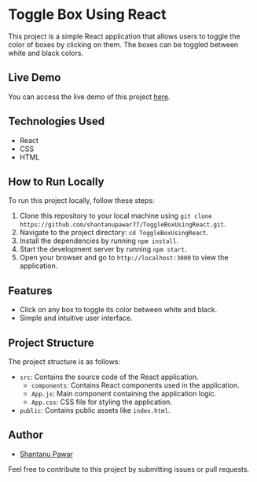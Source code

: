 # Toggle Box Using React

This project is a simple React application that allows users to toggle the color of boxes by clicking on them. The boxes can be toggled between white and black colors.

## Live Demo

You can access the live demo of this project [here](https://shantanupawar77.github.io/ToggleBoxUsingReact/).

## Technologies Used

- React
- CSS
- HTML
   
## How to Run Locally

To run this project locally, follow these steps:

1. Clone this repository to your local machine using `git clone https://github.com/shantanupawar77/ToggleBoxUsingReact.git`.
2. Navigate to the project directory: `cd ToggleBoxUsingReact`.
3. Install the dependencies by running `npm install`.
4. Start the development server by running `npm start`.
5. Open your browser and go to `http://localhost:3000` to view the application.

## Features

- Click on any box to toggle its color between white and black.
- Simple and intuitive user interface.

## Project Structure

The project structure is as follows:

- `src`: Contains the source code of the React application.
  - `components`: Contains React components used in the application.
  - `App.js`: Main component containing the application logic.
  - `App.css`: CSS file for styling the application.
- `public`: Contains public assets like `index.html`.

## Author

- [Shantanu Pawar](https://github.com/yourusername)

Feel free to contribute to this project by submitting issues or pull requests.

